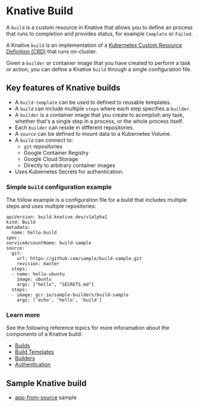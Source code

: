 # Knative Build

A `build` is a custom resource in Knative that allows you to define an
process that runs to completion and provides status, for example `Complete`  or  `Failed`.

A Knative `build` is an implementation of a 
[Kubernetes Custom Resource Definition (CRD)](https://kubernetes.io/docs/concepts/extend-kubernetes/api-extension/custom-resources/) that runs on-cluster.

Given a `builder` or container image that you have created to perform a task 
or action, you can define a Knative `build` through a single configuration file.

## Key features of Knative builds

* A `build-template` can be used to defined to reusable templates.
* A `build` can include multiple `steps` where each step specifies a `builder`.
* A `builder` is a container image that you create to acomplish any task, whether 
    that's a single step in a process, or the whole process itself.
* Each `builder` can reside in different repositories.
* A `source` can be defined to mount data to a Kubernetes Volume.
* A `build` can connect to:
     * `git` repositories
     * Google Container Registry
     * Google Cloud Storage
     * Directly to arbitrary container images
* Uses Kubernetes Secrets for authentication.


### Simple `build` configuration example

The follow example is a configuration file for a build that includes multiple steps and uses multiple repositories: 

    apiVersion: build.knative.dev/v1alpha1
    kind: Build
    metadata:
      name: hello-build
    spec:
    serviceAccountName: build-sample
    source:
      git:
        url: https://github.com/sample/build-sample.git
        revision: master
      steps:
      - name: hello-ubuntu
        image: ubuntu
        args: ["hello", "SECRETS.md"]
      steps:
      - image: gcr.io/sample-builders/build-sample
        args: ['echo', 'hello', 'build']


### Learn more 

See the following reference topics for more inforamation about the components of a Knative build:

* [Builds](https://github.com/knative/docs/blob/master/build/builds.md)
* [Build Templates](https://github.com/knative/docs/blob/master/build/build-templates.md)
* [Builders](https://github.com/knative/docs/blob/master/build/builder-contract.md)
* [Authentication](https://github.com/knative/docs/blob/master/build/auth.md)


## Sample Knative build

 * [app-from-source](../serving/samples/source-to-url-go) sample
